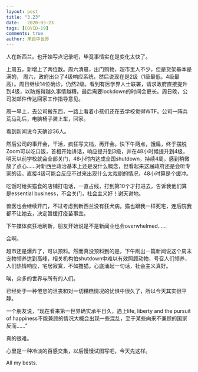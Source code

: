 ```yaml
---
layout: post
title: "3.23"
date:   2020-03-23
tags: [COVID-19]
comments: true
author: 来自中世界
---
```


人在新西兰。也开始写点记录吧，毕竟事情实在是变化太快了。

上周五，新增上了两位数。周六清晨，出门购物，超市里人不少，但是货架基本是满的，
周六，政府出台了4级响应系统，然后说现在是2级（1级最低，4级最高）。周日继续14位确诊，仍然2级。看到有医学界人士联署，请求政府直接提升到4级，以防拖得越久事情越糟，最后需要lockdown的时间会更长。周日晚，公司发邮件传达回家工作指导意见。

周一早上，去公司搬东西，一路上看着小孩们还在去学校觉得WTF。公司一阵兵荒马乱后，电脑椅子装上车，回家。

看到新闻说今天确诊36人。

然后公司的事开会，干活，疯狂写文档，再开会。快下午两点，饿扁，终于摆脱Zoom可以吃口饭，首相开始讲话，响应提升到3级，并在48小时候提升到4级，明天以前学校就会全部关门，48小时内达成全国shutdown，持续4周。感到稍微放了点心……对新西兰政治基本上还是没什么概念，但看起来这届政府还是会听专家的话。直接4级可能会反应不过来出现什么太戏剧的情况，48小时算是个缓冲。

吃饭时给买猫食的店铺打电话，一直占线，打到第10个才打进去，告诉我他们算是essential business，不会关门，社会主义好！谢天谢地。

兽医也会继续开门，不过考虑到新西兰没有狂犬病，猫也跟我一样死宅，连后院我都不让她去，决定暂缓打疫苗事宜。

下午媒体疯狂地刷新，朋友开始说是不是新闻业也会overwhelmed……

会啊。

超市还是爆炸了，可以预料。然而真没预料到的是，下午刷出一篇新闻说这个周末宠物领养达到高峰，相关机构怕shutdown中难以有效照顾动物，号召人们领养，人们热情响应，宅居寂寞，不如撸猫。心底涌起一句话，社会主义真好。

唉，众多的世界与所有的人们。

已经处于一种倦怠的沮丧和对一切糟糕情况的忧惧中很久了，所以今天其实很平静。

一个朋友说，“现在看来第一世界确实承平日久，遇上life, liberty and the pursuit of happiness不能兼顾的情况大概会出现一些混乱，至于某些向来不兼顾的国家反而……”

真的很难。

心里是一种冷淡的百感交集，以后慢慢试图写吧，今天先这样。

All my bests. 